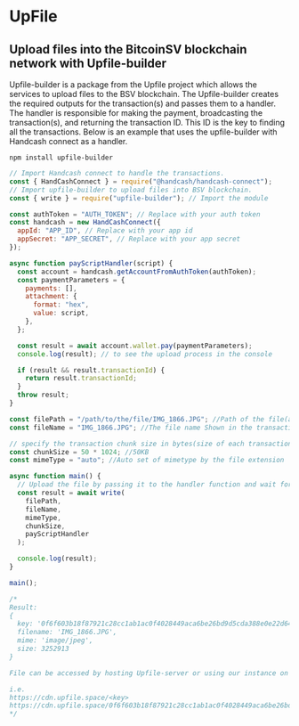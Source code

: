 # UpFile

## Upload files into the BitcoinSV blockchain network with Upfile-builder
Upfile-builder is a package from the Upfile project which allows the services to upload files to the BSV blockchain. The Upfile-builder creates the required outputs for the transaction(s) and passes them to a handler. The handler is responsible for making the payment, broadcasting the transaction(s), and returning the transaction ID. This ID is the key to finding all the transactions. Below is an example that uses the upfile-builder with Handcash connect as a handler.

```
npm install upfile-builder
```

```js
// Import Handcash connect to handle the transactions.
const { HandCashConnect } = require("@handcash/handcash-connect");
// Import upfile-builder to upload files into BSV blockchain.
const { write } = require("upfile-builder"); // Import the module

const authToken = "AUTH_TOKEN"; // Replace with your auth token
const handcash = new HandCashConnect({
  appId: "APP_ID", // Replace with your app id
  appSecret: "APP_SECRET", // Replace with your app secret
});

async function payScriptHandler(script) {
  const account = handcash.getAccountFromAuthToken(authToken);
  const paymentParameters = {
    payments: [],
    attachment: {
      format: "hex",
      value: script,
    },
  };

  const result = await account.wallet.pay(paymentParameters);
  console.log(result); // to see the upload process in the console

  if (result && result.transactionId) {
    return result.transactionId;
  }
  throw result;
}

const filePath = "/path/to/the/file/IMG_1866.JPG"; //Path of the file(any format)
const fileName = "IMG_1866.JPG"; //The file name Shown in the transaction

// specify the transaction chunk size in bytes(size of each transaction if the file is more than chunk size)
const chunkSize = 50 * 1024; //50KB
const mimeType = "auto"; //Auto set of mimetype by the file extension

async function main() {
  // Upload the file by passing it to the handler function and wait for the result;
  const result = await write(
    filePath,
    fileName,
    mimeType,
    chunkSize,
    payScriptHandler
  );

  console.log(result);
}

main();

/*
Result:
{
  key: '0f6f603b18f87921c28cc1ab1ac0f4028449aca6be26bd9d5cda388e0e22d648',
  filename: 'IMG_1866.JPG',
  mime: 'image/jpeg',
  size: 3252913
}

File can be accessed by hosting Upfile-server or using our instance on https://cdn.upfile.space

i.e. 
https://cdn.upfile.space/<key>
https://cdn.upfile.space/0f6f603b18f87921c28cc1ab1ac0f4028449aca6be26bd9d5cda388e0e22d648
*/

```

